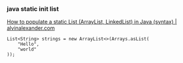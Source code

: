 ###  java static init list


[How to populate a static List (ArrayList, LinkedList) in Java (syntax) | alvinalexander.com](https://alvinalexander.com/source-code/java/how-create-populate-static-list-arraylist-linkedlist-syntax-in-java/ "How to populate a static List (ArrayList, LinkedList) in Java (syntax) | alvinalexander.com")


 

```
List<String> strings = new ArrayList<>(Arrays.asList(
    "Hello",
    "world"
));
```
